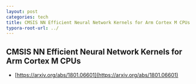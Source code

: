 ```yaml
---
layout: post
categories: tech
title: CMSIS NN Efficient Neural Network Kernels for Arm Cortex M CPUs
typora-root-url: ../
---
```

## CMSIS NN Efficient Neural Network Kernels for Arm Cortex M CPUs

- [https://arxiv.org/abs/1801.06601](https://arxiv.org/abs/1801.06601)

